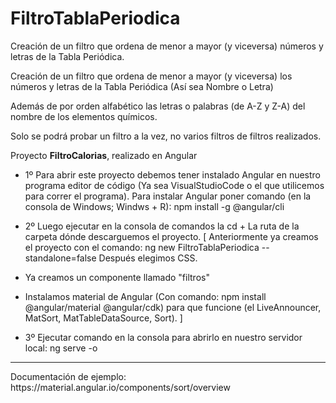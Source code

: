 # FiltroTablaPeriodica
 Creación de un filtro que ordena de menor a mayor (y viceversa) números y letras de la Tabla Periódica.

Creación de un filtro que ordena de menor a mayor (y viceversa) los números y letras de la Tabla Periódica (Así sea Nombre o Letra)

Además de por orden alfabético las letras o palabras (de A-Z y Z-A) del nombre de los elementos químicos.

Solo se podrá probar un filtro a la vez, no varios filtros de filtros realizados.

Proyecto **FiltroCalorias**, realizado en Angular

- 1º Para abrir este proyecto debemos tener instalado Angular en nuestro programa editor de código (Ya sea VisualStudioCode o el que utilicemos para correr el programa).
Para instalar Angular poner comando (en la consola de Windows; Windws + R): npm install -g @angular/cli

- 2º Luego ejecutar en la consola de comandos la cd + La ruta de la carpeta dónde descarguemos el proyecto. 
[ Anteriormente ya creamos el proyecto con el comando: 
ng new FiltroTablaPeriodica --standalone=false
Después elegimos CSS. 
- Ya creamos un componente llamado "filtros"
- Instalamos material de Angular (Con comando: npm install @angular/material @angular/cdk) para que funcione (el LiveAnnouncer, MatSort, MatTableDataSource, Sort).
]

- 3º Ejecutar comando en la consola para abrirlo en nuestro servidor local: ng serve -o

<hr>
Documentación de ejemplo:
https://material.angular.io/components/sort/overview